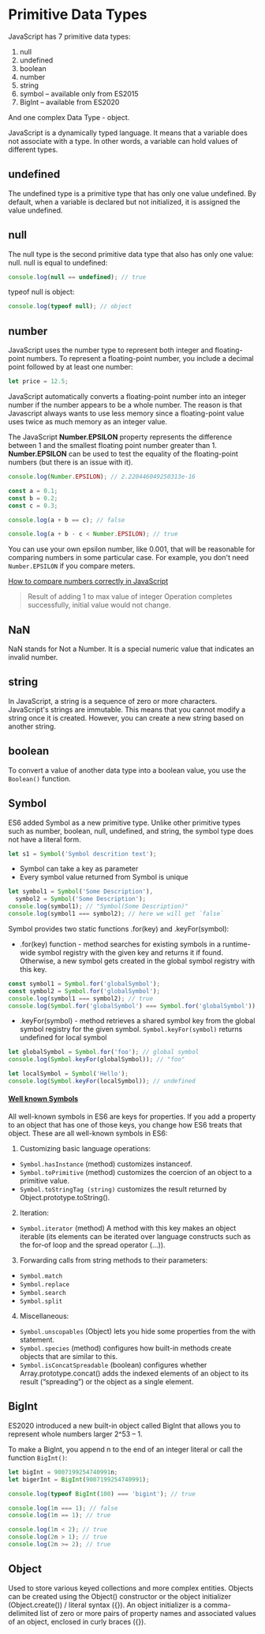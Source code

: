 # Primitive Data Types

JavaScript has 7 primitive data types:

1. null
2. undefined
3. boolean
4. number
5. string
6. symbol – available only from ES2015
7. BigInt – available from ES2020

And one complex Data Type - object.

JavaScript is a dynamically typed language.
It means that a variable does not associate with a type.
In other words, a variable can hold values of different types.

## undefined

The undefined type is a primitive type that has only one value undefined.
By default, when a variable is declared but not initialized, it is assigned the value undefined.

## null

The null type is the second primitive data type that also has only one value: null.
null is equal to undefined:

```typescript
console.log(null == undefined); // true
```

typeof null is object:

```typescript
console.log(typeof null); // object
```

## number

JavaScript uses the number type to represent both integer and floating-point numbers.
To represent a floating-point number, you include a decimal point followed by at least one number:

```typescript
let price = 12.5;
```

JavaScript automatically converts a floating-point number into
an integer number if the number appears to be a whole number.
The reason is that Javascript always wants to use less memory
since a floating-point value uses twice as much memory as an integer value.

The JavaScript **Number.EPSILON** property
represents the difference between 1 and the smallest floating point number greater than 1.
**Number.EPSILON** can be used to test the equality of the floating-point numbers (but there is an issue with it).

```typescript
console.log(Number.EPSILON); // 2.220446049250313e-16

const a = 0.1;
const b = 0.2;
const c = 0.3;

console.log(a + b == c); // false

console.log(a + b - c < Number.EPSILON); // true
```

You can use your own epsilon number, like 0.001, that will be reasonable for comparing
numbers in some particular case. For example, you don't need `Number.EPSILON` if you compare meters.

[How to compare numbers correctly in JavaScript](https://dev.to/alldanielscott/how-to-compare-numbers-correctly-in-javascript-1l4i)

> Result of adding 1 to max value of integer
> Operation completes successfully, initial value would not change.

## NaN

NaN stands for Not a Number. It is a special numeric value that indicates an invalid number.

## string

In JavaScript, a string is a sequence of zero or more characters.
JavaScript's strings are immutable. This means that you cannot modify a string once it is created.
However, you can create a new string based on another string.

## boolean

To convert a value of another data type into a boolean value, you use the `Boolean()` function.

## Symbol

ES6 added Symbol as a new primitive type.
Unlike other primitive types such as number, boolean, null, undefined, and string,
the symbol type does not have a literal form.

```typescript
let s1 = Symbol('Symbol descrition text');
```

- Symbol can take a key as parameter
- Every symbol value returned from Symbol is unique

```typescript
let symbol1 = Symbol('Some Description'),
  symbol2 = Symbol('Some Description');
console.log(symbol1); // "Symbol(Some Description)"
console.log(symbol1 === symbol2); // here we will get `false`
```

Symbol provides two static functions .for(key) and .keyFor(symbol):

- .for(key) function - method searches for existing symbols
  in a runtime-wide symbol registry with the given key and returns it if found.
  Otherwise, a new symbol gets created in the global symbol registry with this key.

```typescript
const symbol1 = Symbol.for('globalSymbol');
const symbol2 = Symbol.for('globalSymbol');
console.log(symbol1 === symbol2); // true
console.log(Symbol.for('globalSymbol') === Symbol.for('globalSymbol')); // true
```

- .keyFor(symbol) - method retrieves a shared symbol key
  from the global symbol registry for the given symbol.
  `Symbol.keyFor(symbol)` returns undefined for local symbol

```typescript
let globalSymbol = Symbol.for('foo'); // global symbol
console.log(Symbol.keyFor(globalSymbol)); // "foo"

let localSymbol = Symbol('Hello');
console.log(Symbol.keyFor(localSymbol)); // undefined
```

#### [Well known Symbols](https://2ality.com/2015/09/well-known-symbols-es6.html)

All well-known symbols in ES6 are keys for properties.
If you add a property to an object that has one of those keys,
you change how ES6 treats that object.
These are all well-known symbols in ES6:

1. Customizing basic language operations:

- `Symbol.hasInstance` (method) customizes instanceof.
- `Symbol.toPrimitive` (method) customizes the coercion
  of an object to a primitive value.
- `Symbol.toStringTag (string)`
  customizes the result returned by Object.prototype.toString().

2. Iteration:

- `Symbol.iterator` (method)
  A method with this key makes an object iterable
  (its elements can be iterated over language constructs
  such as the for-of loop and the spread operator (...)).

3. Forwarding calls from string methods to their parameters:

- `Symbol.match`
- `Symbol.replace`
- `Symbol.search`
- `Symbol.split`

4. Miscellaneous:

- `Symbol.unscopables` (Object)
  lets you hide some properties from the with statement.
- `Symbol.species` (method)
  configures how built-in methods create objects
  that are similar to this.
- `Symbol.isConcatSpreadable` (boolean)
  configures whether Array.prototype.concat()
  adds the indexed elements of an object to its result (“spreading”)
  or the object as a single element.

## BigInt

ES2020 introduced a new built-in object called BigInt that allows you to represent whole numbers larger 2^53 – 1.

To make a BigInt, you append n to the end of an integer literal or call the function `BigInt()`:

```typescript
let bigInt = 9007199254740991n;
let bigerInt = BigInt(9007199254740991);

console.log(typeof BigInt(100) === 'bigint'); // true

console.log(1n === 1); // false
console.log(1n == 1); // true

console.log(1n < 2); // true
console.log(2n > 1); // true
console.log(2n >= 2); // true
```

## Object

Used to store various keyed collections and more complex entities.
Objects can be created using the Object() constructor or the object initializer (Object.create()) / literal syntax ({}).
An object initializer is a comma-delimited list of zero or more pairs of property
names and associated values of an object, enclosed in curly braces ({}).
